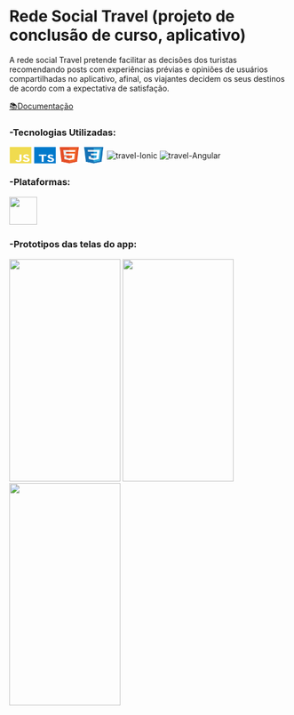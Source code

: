 # Rede Social Travel (projeto de conclusão de curso, aplicativo)
<p>A rede social Travel pretende facilitar as decisões dos turistas recomendando posts com experiências prévias e opiniões de usuários compartilhadas no aplicativo, afinal, os viajantes decidem os seus destinos de acordo com a expectativa de satisfação.<p>
<div style="display: inline_block">
  <a href="https://drive.google.com/file/d/1WWoiCETLl5V6BfYYRFzUmw_dvUe9A9UA/view?usp=sharing">📚Documentação</a>
<h3> -Tecnologias Utilizadas:</h3>
    <img align="center" alt="travel-Js" height="30" width="40" src="https://raw.githubusercontent.com/devicons/devicon/master/icons/javascript/javascript-plain.svg">
    <img align="center" alt="travel-Ts" height="30" width="40" src="https://raw.githubusercontent.com/devicons/devicon/master/icons/typescript/typescript-plain.svg">
    <img align="center" alt="travel-HTML" height="30" width="40" src="https://raw.githubusercontent.com/devicons/devicon/master/icons/html5/html5-original.svg">
    <img align="center" alt="travel-CSS" height="30" width="40" src="https://raw.githubusercontent.com/devicons/devicon/master/icons/css3/css3-original.svg">
    <img align="center" alt="travel-Ionic" height="30" width="40" src="https://cdn.jsdelivr.net/gh/devicons/devicon/icons/ionic/ionic-original.svg" />
    <img align="center" alt="travel-Angular" height="30" width="40" src="https://cdn.jsdelivr.net/gh/devicons/devicon/icons/angularjs/angularjs-plain.svg">   
</div>
<div>
  <h3>-Plataformas:</h3>
  <img src="https://cdn.jsdelivr.net/gh/devicons/devicon/icons/android/android-original.svg"  height="50" width="50" />

</div>


<div>
<h3>-Prototipos das telas do app:</h3>
<img src="https://firebasestorage.googleapis.com/v0/b/travel-324519.appspot.com/o/tela.png?alt=media&token=48666f6a-a087-4631-ac7e-7e68662ea5de" width="200" height="400">
<img src="https://firebasestorage.googleapis.com/v0/b/travel-324519.appspot.com/o/tela1.png?alt=media&token=7cc1b70f-cf9a-4328-8b97-44dc65c724b8" width="200" height="400">
<img src="https://firebasestorage.googleapis.com/v0/b/travel-324519.appspot.com/o/tela2.png?alt=media&token=541995e6-9beb-4492-a0e3-736d66e7e1cd" width="200" height="400">
</div>

